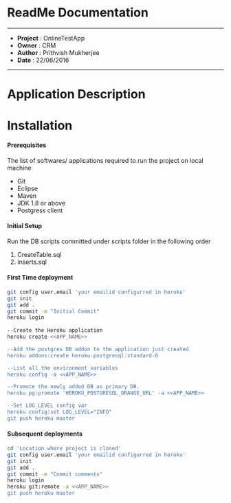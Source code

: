 # ReadMe Documentation
----------------------------------------------------------------------

- **Project** : OnlineTestApp
- **Owner** : CRM
- **Author** : Prithvish Mukherjee
- **Date** : 22/06/2016
----------------------------------------------------------------------
# Application Description



# Installation

#### Prerequisites
The list of softwares/ applications required to run the project on local machine

- Git
- Eclipse
- Maven
- JDK 1.8 or above
- Postgress client

#### Initial Setup
Run the DB scripts committed under scripts folder in the following order

1. CreateTable.sql
2. inserts.sql


#### First Time deployment
```sh
git config user.email 'your emailid configurred in heroku'
git init
git add .
git commit -m "Initial Commit"
heroku login		
	
--Create the Heroku application							
heroku create <<APP_NAME>>

--Add the postgres DB addon to the application just created
heroku addons:create heroku-postgresql:standard-0

--List all the environment variables
heroku config -a <<APP_NAME>>

--Promote the newly added DB as primary DB.
heroku pg:promote 'HEROKU_POSTGRESQL_ORANGE_URL' -a <<APP_NAME>>

--Set LOG_LEVEL config var 
heroku config:set LOG_LEVEL="INFO"
git push heroku master
```

#### Subsequent deployments
```sh
cd 'Location where project is cloned'
git config user.email 'your emailid configurred in heroku'
git init
git add .
git commit -m "Commit comments"
heroku login		
heroku git:remote -a <<APP_NAME>>
git push heroku master
```

